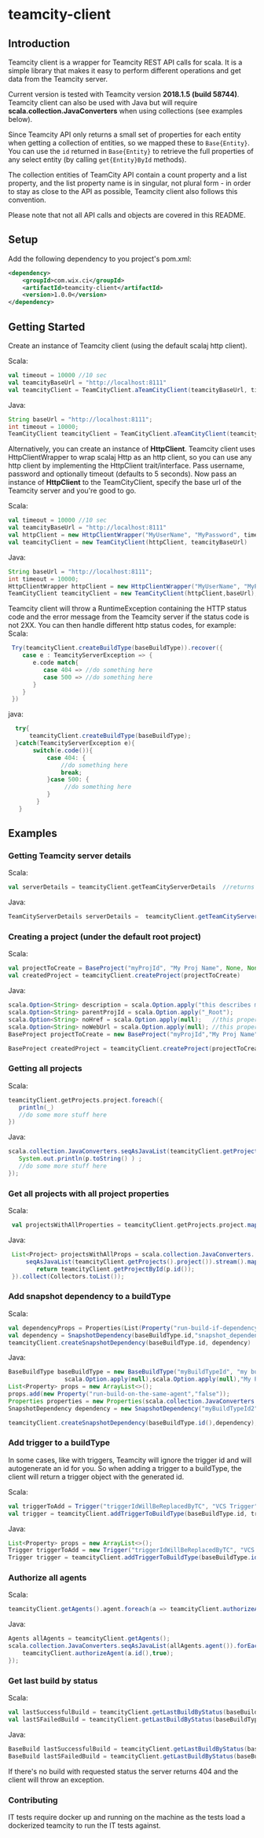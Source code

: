 # teamcity-client

## Introduction
Teamcity client is a wrapper for Teamcity REST API calls for scala. It is a simple library that makes it easy to perform different operations and get data from the Teamcity server.

Current version is tested with Teamcity version **2018.1.5 (build 58744)**. Teamcity client can also be used with Java but will require **scala.collection.JavaConverters** when using collections (see examples below).

Since Teamcity API only returns a small set of properties for each entity when getting a collection of entities, so we mapped these to `Base{Entity}`. You can use the `id` returned in `Base{Entity}` to retrieve the full properties of any select entity (by calling `get{Entity}ById` methods).

The collection entities of TeamCity API contain a count property and a list property, and the list property name is in singular, not plural form - in order to stay as close to the API as possible, Teamcity client also follows this convention.

Please note that not all API calls and objects are covered in this README.

## Setup
Add the following dependency to you project's pom.xml:

```xml
<dependency>
    <groupId>com.wix.ci</groupId>
    <artifactId>teamcity-client</artifactId>
    <version>1.0.0</version>
</dependency>
```

## Getting Started
Create an instance of Teamcity client (using the default scalaj http client).

Scala:
```scala
val timeout = 10000 //10 sec
val teamcityBaseUrl = "http://localhost:8111"
val teamcityClient = TeamCityClient.aTeamCityClient(teamcityBaseUrl, timeout, "MyUserName", "MyPassword")
```
Java:
```java
String baseUrl = "http://localhost:8111";
int timeout = 10000;
TeamCityClient teamcityClient = TeamCityClient.aTeamCityClient(teamcityBaseUrl, timeout, "MyUserName", "MyPassword")
```

Alternatively, you can create an instance of **HttpClient**. Teamcity client uses HttpClientWrapper to wrap scalaj Http as an http client, so you can use any http client by implementing the HttpClient trait/interface. Pass username, password and optionally timeout (defaults to 5 seconds). Now pass an instance of **HttpClient** to the TeamCityClient, specify the base url of the Teamcity server and you're good to go.

Scala:
```scala
val timeout = 10000 //10 sec
val teamcityBaseUrl = "http://localhost:8111"
val httpClient = new HttpClientWrapper("MyUserName", "MyPassword", timeout)
val teamcityClient = new TeamCityClient(httpClient, teamcityBaseUrl)
```
Java:
```java
String baseUrl = "http://localhost:8111";
int timeout = 10000;
HttpClientWrapper httpClient = new HttpClientWrapper("MyUserName", "MyPassword", timeout);
TeamCityClient teamcityClient = new TeamCityClient(httpClient,baseUrl);
```

Teamcity client will throw a RuntimeException containing the HTTP status code and the error message from the Teamcity server if the status code is not 2XX.
You can then handle different http status codes, for example:
Scala:
```scala
 Try(teamcityClient.createBuildType(baseBuildType)).recover({
    case e : TeamcityServerException => {
       e.code match{
          case 404 => //do something here
          case 500 => //do something here
       }
    }
 })
```
java:
```java
  try{
      teamcityClient.createBuildType(baseBuildType);
  }catch(TeamcityServerException e){
       switch(e.code()){
           case 404: {
               //do something here
               break;
           }case 500: {
                //do something here
           }
        }
   }
```

## Examples
### Getting Teamcity server details
Scala:
```scala
val serverDetails = teamcityClient.getTeamCityServerDetails  //returns version, start time, and additional info
```
Java:
```java
TeamCityServerDetails serverDetails =  teamcityClient.getTeamCityServerDetails();
```

### Creating a project (under the default root project)
Scala:
```scala
val projectToCreate = BaseProject("myProjId", "My Proj Name", None, None, Some("projDesc"), false, Some(rootProjectId))
val createdProject = teamcityClient.createProject(projectToCreate)
```
Java:
```java
scala.Option<String> description = scala.Option.apply("this describes my project");
scala.Option<String> parentProjId = scala.Option.apply("_Root");
scala.Option<String> noHref = scala.Option.apply(null);   //this property will be filled by the server once project is created
scala.Option<String> noWebUrl = scala.Option.apply(null); //this property will be filled by the server once project is created
BaseProject projectToCreate = new BaseProject("myProjId","My Proj Name",noHref,noWebUrl,description,false,parentProjId);

BaseProject createdProject = teamcityClient.createProject(projectToCreate);
```

### Getting all projects
Scala:
```scala
teamcityClient.getProjects.project.foreach({
   println(_)
   //do some more stuff here
})
```
Java:
```java
scala.collection.JavaConverters.seqAsJavaList(teamcityClient.getProjects().project()).stream().forEach(p -> {
   System.out.println(p.toString() ) ;
   //do some more stuff here
});
```
### Get all projects with all project properties
Scala:
```scala
 val projectsWithAllProperties = teamcityClient.getProjects.project.map(p => teamcityClient.getProjectById(p.id))
```
Java:
```java
 List<Project> projectsWithAllProps = scala.collection.JavaConverters.
     seqAsJavaList(teamcityClient.getProjects().project()).stream().map(p -> {
        return teamcityClient.getProjectById(p.id());
 }).collect(Collectors.toList());
```

### Add snapshot dependency to a buildType
Scala:
```scala
val dependencyProps = Properties(List(Property("run-build-if-dependency-failed","MAKE_FAILED_TO_START")))
val dependency = SnapshotDependency(baseBuildType.id,"snapshot_dependency",dependencyProps ,baseBuildType2)
teamcityClient.createSnapshotDependency(baseBuildType.id, dependency)

```
Java:
```java
BaseBuildType baseBuildType = new BaseBuildType("myBuildTypeId", "my build id",
                scala.Option.apply(null),scala.Option.apply(null),"My Proj Name","myProjId",false);
List<Property> props = new ArrayList<>();
props.add(new Property("run-build-on-the-same-agent","false"));
Properties properties = new Properties(scala.collection.JavaConverters.asScalaBuffer(props).toList() );
SnapshotDependency dependency = new SnapshotDependency("myBuildTypeId2","snapshot_dependency",properties,baseBuildType);

teamcityClient.createSnapshotDependency(baseBuildType.id(),dependency);
```        
### Add trigger to a buildType
In some cases, like with triggers, Teamcity will ignore the trigger id and will autogenerate an id for you. So when adding a trigger to a buildType, the client will return a trigger object with the generated id.

Scala:
```scala
val triggerToAdd = Trigger("triggerIdWillBeReplacedByTC", "VCS Trigger", Properties(Nil))
val trigger = teamcityClient.addTriggerToBuildType(baseBuildType.id, triggerToAdd)

```
Java:
```java
List<Property> props = new ArrayList<>();
Trigger triggerToAdd = new Trigger("triggerIdWillBeReplacedByTC", "VCS Trigger", new Properties(scala.collection.JavaConverters.asScalaBuffer(props).toList()));
Trigger trigger = teamcityClient.addTriggerToBuildType(baseBuildType.id, triggerToAdd);
```

### Authorize all agents
Scala:
```scala
teamcityClient.getAgents().agent.foreach(a => teamcityClient.authorizeAgent(a.id,true))
```
Java:
```java
Agents allAgents = teamcityClient.getAgents();
scala.collection.JavaConverters.seqAsJavaList(allAgents.agent()).forEach(a -> {
    teamcityClient.authorizeAgent(a.id(),true);
});
```

### Get last build by status
Scala:
```scala
val lastSuccessfulBuild = teamcityClient.getLastBuildByStatus(baseBuildType.id,"success")
val lastSFailedBuild = teamcityClient.getLastBuildByStatus(baseBuildType.id,"failure")
```
Java:
```java
BaseBuild lastSuccessfulBuild = teamcityClient.getLastBuildByStatus(baseBuildType.id,"success");
BaseBuild lastSFailedBuild = teamcityClient.getLastBuildByStatus(baseBuildType.id,"failure");
```
If there's no build with requested status the server returns 404 and the client will throw an exception.

### Contributing
IT tests require docker up and running on the machine as the tests load a dockerized teamcity to run the IT tests against.
